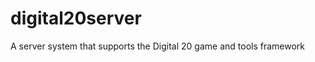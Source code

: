 digital20server
===============

A server system that supports the Digital 20 game and tools framework
